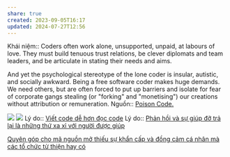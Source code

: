 ```yaml
---
share: true
created: 2023-09-05T16:17
updated: 2024-07-27T12:56
---
```

Khái niệm:: 
Coders often work alone, unsupported, unpaid, at labours of love. They must build tenuous trust relations, be clever diplomats and team leaders, and be articulate in stating their needs and aims.

And yet the psychological stereotype of the lone coder is insular, autistic, and socially awkward. Being a free software coder makes huge demands. We need others, but are often forced to put up barriers and isolate for fear of corporate gangs stealing (or "forking" and "monetising") our creations without attribution or remuneration.
Nguồn:: [Poison Code.](https://cybershow.uk/blog/posts/poison-code/)

![](https://www.commitstrip.com/wp-content/uploads/2014/05/Strip-Vision-Open-source-650-finalenglish.jpg) 
![](https://img.devrant.com/devrant/rant/r_2059869_GwsdC.jpg) 
Lý do:: [Viết code dễ hơn đọc code](../../K%E1%BB%B9%20thu%E1%BA%ADt%20ph%E1%BA%A7n%20m%E1%BB%81m/Nh%E1%BB%A9c%20%C4%91%E1%BA%A7u/Vi%E1%BA%BFt%20code%20d%E1%BB%85%20h%C6%A1n%20%C4%91%E1%BB%8Dc%20code.md)
Lý do:: [Phản hồi và sự giúp đỡ trả lại là những thứ xa xỉ với người được giúp](../../../Kinh%20t%E1%BA%BF.%20T%C3%A2m%20l%C3%BD%20h%E1%BB%8Dc%20qu%E1%BA%A3n%20l%C3%BD%20v%C3%A0%20lao%20%C4%91%E1%BB%99ng/T%C3%A2m%20l%C3%BD%20h%E1%BB%8Dc%20qu%E1%BA%A3n%20l%C3%BD%20v%C3%A0%20lao%20%C4%91%E1%BB%99ng/Gi%C3%BAp%20%C4%91%E1%BB%A1%20nhau/Ph%E1%BA%A3n%20h%E1%BB%93i%20v%C3%A0%20s%E1%BB%B1%20gi%C3%BAp%20%C4%91%E1%BB%A1%20tr%E1%BA%A3%20l%E1%BA%A1i%20l%C3%A0%20nh%E1%BB%AFng%20th%E1%BB%A9%20xa%20x%E1%BB%89%20v%E1%BB%9Bi%20ng%C6%B0%E1%BB%9Di%20%C4%91%C6%B0%E1%BB%A3c%20gi%C3%BAp.md)

[Quyên góp cho mã nguồn mở thiếu sự khẩn cấp và đồng cảm cá nhân mà các tổ chức từ thiện hay có](../T%E1%BB%B1%20tr%E1%BB%8B%20d%E1%BB%AF%20li%E1%BB%87u.%20M%C3%A3%20ngu%E1%BB%93n%20m%E1%BB%9F,%20ph%E1%BA%A7n%20m%E1%BB%81m%20t%E1%BB%B1%20do/M%C3%A3%20ngu%E1%BB%93n%20m%E1%BB%9F/Quy%C3%AAn%20g%C3%B3p%20cho%20m%C3%A3%20ngu%E1%BB%93n%20m%E1%BB%9F%20thi%E1%BA%BFu%20s%E1%BB%B1%20kh%E1%BA%A9n%20c%E1%BA%A5p%20v%C3%A0%20%C4%91%E1%BB%93ng%20c%E1%BA%A3m%20c%C3%A1%20nh%C3%A2n%20m%C3%A0%20c%C3%A1c%20t%E1%BB%95%20ch%E1%BB%A9c%20t%E1%BB%AB%20thi%E1%BB%87n%20hay%20c%C3%B3.md)